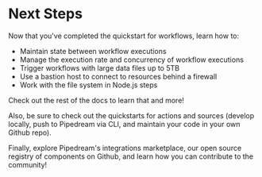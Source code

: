 # Next Steps

Now that you've completed the quickstart for workflows, learn how to:

- Maintain state between workflow executions 
- Manage the execution rate and concurrency of workflow executions
- Trigger workflows with large data files up to 5TB
- Use a bastion host to connect to resources behind a firewall
- Work with the file system in Node.js steps

Check out the rest of the docs to learn that and more!

Also, be sure to check out the quickstarts for actions and sources (develop locally, push to Pipedream via CLI, and maintain your code in your own Github repo).

Finally, explore Pipedream's integrations marketplace, our open source registry of components on Github, and learn how you can contribute to the community! 